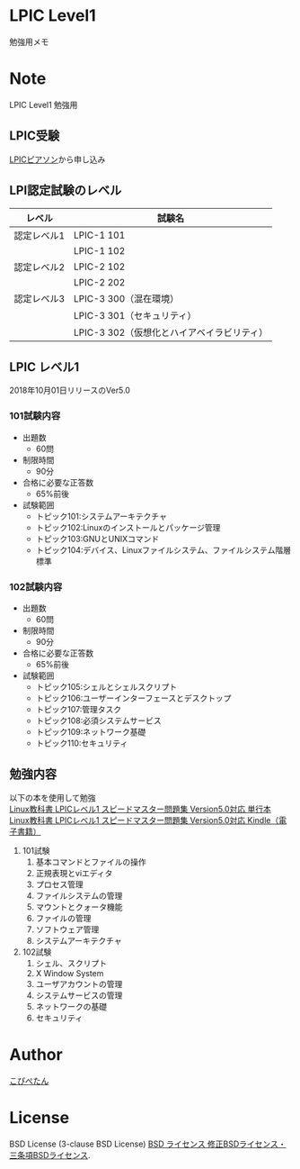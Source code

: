 # LPIC Level1
勉強用メモ

# Note
LPIC Level1 勉強用

## LPIC受験
[LPICピアソン](https://www.pearsonvue.co.jp/Clients/LPI.aspx)から申し込み

## LPI認定試験のレベル

| レベル | 試験名 |
----|---- 
| 認定レベル1 | LPIC-1 101 |
|  | LPIC-1 102 |
| 認定レベル2 | LPIC-2 102 |
|  | LPIC-2 202 |
| 認定レベル3 | LPIC-3 300（混在環境）  |
|  | LPIC-3 301（セキュリティ） |
|  | LPIC-3 302（仮想化とハイアベイラビリティ） |

## LPIC レベル1
2018年10月01日リリースのVer5.0

### 101試験内容
- 出題数
    - 60問
- 制限時間
    - 90分
- 合格に必要な正答数
    - 65%前後
- 試験範囲
    - トピック101:システムアーキテクチャ
    - トピック102:Linuxのインストールとパッケージ管理
    - トピック103:GNUとUNIXコマンド
    - トピック104:デバイス、Linuxファイルシステム、ファイルシステム階層標準
    
### 102試験内容
- 出題数
    - 60問
- 制限時間
    - 90分
- 合格に必要な正答数
    - 65%前後
- 試験範囲
    - トピック105:シェルとシェルスクリプト
    - トピック106:ユーザーインターフェースとデスクトップ
    - トピック107:管理タスク
    - トピック108:必須システムサービス
    - トピック109:ネットワーク基礎
    - トピック110:セキュリティ

## 勉強内容

以下の本を使用して勉強  
[Linux教科書 LPICレベル1 スピードマスター問題集 Version5.0対応 単行本](https://amzn.to/2YTAqCH)  
[Linux教科書 LPICレベル1 スピードマスター問題集 Version5.0対応 Kindle（電子書籍）](https://amzn.to/3iskEGn)  

1. 101試験
    1. 基本コマンドとファイルの操作
    1. 正規表現とviエディタ
    1. プロセス管理
    1. ファイルシステムの管理
    1. マウントとクォータ機能
    1. ファイルの管理
    1. ソフトウェア管理
    1. システムアーキテクチャ
1. 102試験
    1. シェル、スクリプト
    1. X Window System
    1. ユーザアカウントの管理
    1. システムサービスの管理
    1. ネットワークの基礎
    1. セキュリティ

# Author
[こぴぺたん](https://twitter.com/c_a_p_engineer)
 
# License 
BSD License (3-clause BSD License) [BSD ライセンス 修正BSDライセンス・三条項BSDライセンス](https://ja.wikipedia.org/wiki/BSD%E3%83%A9%E3%82%A4%E3%82%BB%E3%83%B3%E3%82%B9#%E4%BF%AE%E6%AD%A3BSD%E3%83%A9%E3%82%A4%E3%82%BB%E3%83%B3%E3%82%B9%E3%83%BB%E4%B8%89%E6%9D%A1%E9%A0%85BSD%E3%83%A9%E3%82%A4%E3%82%BB%E3%83%B3%E3%82%B9).
